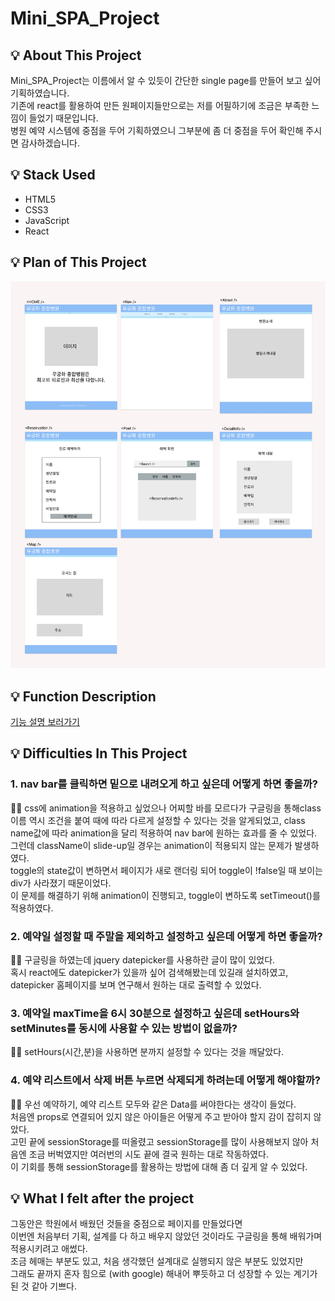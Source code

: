 # Mini_SPA_Project

## 💡 About This Project
  Mini_SPA_Project는 이름에서 알 수 있듯이 간단한 single page를 만들어 보고 싶어 기획하였습니다.<br />
  기존에 react를 활용하여 만든 원페이지들만으로는 저를 어필하기에 조금은 부족한 느낌이 들었기 때문입니다.<br />
  병원 예약 시스템에 중점을 두어 기획하였으니 그부분에 좀 더 중점을 두어 확인해 주시면 감사하겠습니다.

  ## 💡 Stack Used
  - HTML5
  - CSS3
  - JavaScript
  - React

  ## 💡 Plan of This Project
  <p>
  <img src="./Plan.png" alt="plan" />
  </p>

  ## 💡 Function Description
  <p><a href="https://drive.google.com/file/d/1GOaCtZSrbtgtrvSQ8LYKooJvGuW46aV5/view?usp=sharing" target="_blank">기능 설명 보러가기</a></p>

  ## 💡 Difficulties In This Project
  ### 1. nav bar를 클릭하면 밑으로 내려오게 하고 싶은데 어떻게 하면 좋을까?<br />
   <p>
   🙋‍♀️ css에 animation을 적용하고 싶었으나 어찌할 바를 모르다가 구글링을 통해class이름 역시 조건을 붙여 때에 따라 다르게 설정할 수 있다는 것을 알게되었고,
   class name값에 따라 animation을 달리 적용하여 nav bar에 원하는 효과를 줄 수 있었다.<br />
   그런데 className이 slide-up일 경우는 animation이 적용되지 않는 문제가 발생하였다.<br/>
   toggle의 state값이 변하면서 페이지가 새로 랜더링 되어 toggle이 !false일 때 보이는 div가 사라졌기 때문이었다.<br />
   이 문제를 해결하기 위해 animation이 진행되고, toggle이 변하도록 setTimeout()를 적용하였다.
    </p>

  ### 2. 예약일 설정할 때 주말을 제외하고 설정하고 싶은데 어떻게 하면 좋을까?<br />
  <p>
  🙋‍♀️
  구글링을 하였는데 jquery datepicker를 사용하란 글이 많이 있었다.<br /> 혹시 react에도 datepicker가 있을까 싶어 검색해봤는데 있길래 설치하였고,<br />
  datepicker 홈페이지를 보며 연구해서 원하는 대로 출력할 수 있었다.
  </p>

  ### 3. 예약일 maxTime을 6시 30분으로 설정하고 싶은데 setHours와 setMinutes를 동시에 사용할 수 있는 방법이 없을까?<br />
  <p>
  🙋‍♀️
  setHours(시간,분)을 사용하면 분까지 설정할 수 있다는 것을 깨달았다.
  </p>

  ### 4. 예약 리스트에서 삭제 버튼 누르면 삭제되게 하려는데 어떻게 해야할까?
  <p>
    🙋‍♀️
    우선 예약하기, 예약 리스트 모두와 같은 Data를 써야한다는 생각이 들었다.<br /> 처음엔 props로 연결되어 있지 않은 아이들은 어떻게 주고 받아야 할지 감이 잡히지 않았다. <br />
    고민 끝에 sessionStorage를 떠올렸고 sessionStorage를 많이 사용해보지 않아 처음엔 조금 버벅였지만 여러번의 시도 끝에 결국 원하는 대로 작동하였다.<br /> 이 기회를 통해 sessionStorage를 활용하는 방법에 대해 좀 더 깊게 알 수 있었다.
  </p>

## 💡 What I felt after the project
  <p>
  그동안은 학원에서 배웠던 것들을 중점으로 페이지를 만들었다면<br /> 이번엔 처음부터 기획, 설계를 다 하고
  배우지 않았던 것이라도 구글링을 통해 배워가며 적용시키려고 애썼다.<br /> 조금 헤매는 부분도 있고, 처음 생각했던 설계대로 실행되지 않은 부분도 있었지만<br /> 그래도 끝까지 혼자 힘으로 (with google) 해내어 뿌듯하고 더 성장할 수 있는 계기가 된 것 같아 기쁘다.
  </p>
